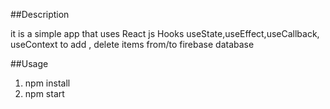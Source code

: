 ##Description

it is a simple app that uses React js Hooks useState,useEffect,useCallback, useContext
to add , delete items from/to firebase database 

##Usage 

1) npm install 
2) npm start  
